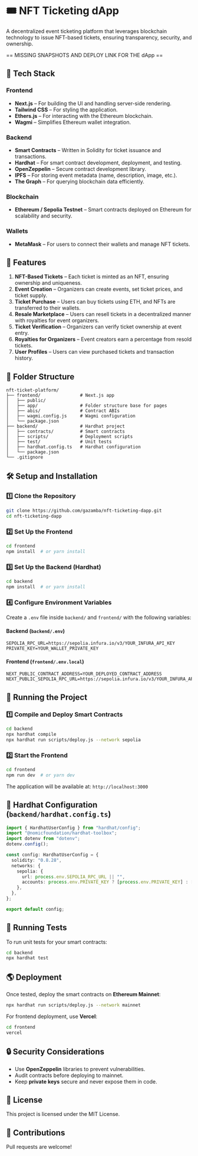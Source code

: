 # 🎟️ NFT Ticketing dApp

A decentralized event ticketing platform that leverages blockchain technology to issue NFT-based tickets, ensuring transparency, security, and ownership.

== MISSING SNAPSHOTS AND DEPLOY LINK FOR THE dApp ==

## 🚀 Tech Stack

### **Frontend**
- **Next.js** – For building the UI and handling server-side rendering.
- **Tailwind CSS** – For styling the application.
- **Ethers.js** – For interacting with the Ethereum blockchain.
- **Wagmi** – Simplifies Ethereum wallet integration.

### **Backend**
- **Smart Contracts** – Written in Solidity for ticket issuance and transactions.
- **Hardhat** – For smart contract development, deployment, and testing.
- **OpenZeppelin** – Secure contract development library.
- **IPFS** – For storing event metadata (name, description, image, etc.).
- **The Graph** – For querying blockchain data efficiently.

### **Blockchain**
- **Ethereum / Sepolia Testnet** – Smart contracts deployed on Ethereum for scalability and security.

### **Wallets**
- **MetaMask** – For users to connect their wallets and manage NFT tickets.

## 📌 Features

1. **NFT-Based Tickets** – Each ticket is minted as an NFT, ensuring ownership and uniqueness.
2. **Event Creation** – Organizers can create events, set ticket prices, and ticket supply.
3. **Ticket Purchase** – Users can buy tickets using ETH, and NFTs are transferred to their wallets.
4. **Resale Marketplace** – Users can resell tickets in a decentralized manner with royalties for event organizers.
5. **Ticket Verification** – Organizers can verify ticket ownership at event entry.
6. **Royalties for Organizers** – Event creators earn a percentage from resold tickets.
7. **User Profiles** – Users can view purchased tickets and transaction history.

## 📂 Folder Structure

```
nft-ticket-platform/
├── frontend/               # Next.js app
│   ├── public/
│   ├── app/                # Folder structure base for pages
│   ├── abis/               # Contract ABIs
│   ├── wagmi.config.js     # Wagmi configuration
│   └── package.json
├── backend/                # Hardhat project
│   ├── contracts/          # Smart contracts
│   ├── scripts/            # Deployment scripts
│   ├── test/               # Unit tests
│   ├── hardhat.config.ts   # Hardhat configuration
│   └── package.json
└── .gitignore
```

## 🛠 Setup and Installation

### **1️⃣ Clone the Repository**
```sh
git clone https://github.com/gazamba/nft-ticketing-dapp.git
cd nft-ticketing-dapp
```

### **2️⃣ Set Up the Frontend**
```sh
cd frontend
npm install  # or yarn install
```

### **3️⃣ Set Up the Backend (Hardhat)**
```sh
cd backend
npm install  # or yarn install
```

### **4️⃣ Configure Environment Variables**
Create a `.env` file inside `backend/` and `frontend/` with the following variables:

#### **Backend (`backend/.env`)**
```
SEPOLIA_RPC_URL=https://sepolia.infura.io/v3/YOUR_INFURA_API_KEY
PRIVATE_KEY=YOUR_WALLET_PRIVATE_KEY
```

#### **Frontend (`frontend/.env.local`)**
```
NEXT_PUBLIC_CONTRACT_ADDRESS=YOUR_DEPLOYED_CONTRACT_ADDRESS
NEXT_PUBLIC_SEPOLIA_RPC_URL=https://sepolia.infura.io/v3/YOUR_INFURA_API_KEY
```

## 🚀 Running the Project

### **1️⃣ Compile and Deploy Smart Contracts**
```sh
cd backend
npx hardhat compile
npx hardhat run scripts/deploy.js --network sepolia
```

### **2️⃣ Start the Frontend**
```sh
cd frontend
npm run dev  # or yarn dev
```

The application will be available at: `http://localhost:3000`

## 📝 Hardhat Configuration (`backend/hardhat.config.ts`)

```typescript
import { HardhatUserConfig } from "hardhat/config";
import "@nomicfoundation/hardhat-toolbox";
import dotenv from "dotenv";
dotenv.config();

const config: HardhatUserConfig = {
  solidity: "0.8.28",
  networks: {
    sepolia: {
      url: process.env.SEPOLIA_RPC_URL || "",
      accounts: process.env.PRIVATE_KEY ? [process.env.PRIVATE_KEY] : [],
    },
  },
};

export default config;
```

## 🧪 Running Tests

To run unit tests for your smart contracts:
```sh
cd backend
npx hardhat test
```

## 🌎 Deployment

Once tested, deploy the smart contracts on **Ethereum Mainnet**:
```sh
npx hardhat run scripts/deploy.js --network mainnet
```

For frontend deployment, use **Vercel**:
```sh
cd frontend
vercel
```

## 🔒 Security Considerations
- Use **OpenZeppelin** libraries to prevent vulnerabilities.
- Audit contracts before deploying to mainnet.
- Keep **private keys** secure and never expose them in code.

## 📜 License
This project is licensed under the MIT License.

## 🤝 Contributions
Pull requests are welcome!


